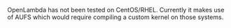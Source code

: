 OpenLambda has not been tested on CentOS/RHEL. Currently it makes use of AUFS which would require compiling a custom kernel on those systems.
